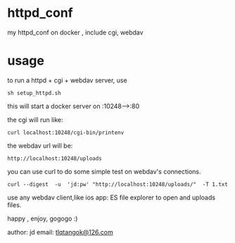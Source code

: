 # httpd_conf
my httpd_conf on docker , include cgi, webdav

# usage
to run a httpd + cgi + webdav server, use 
```
sh setup_httpd.sh

```


this will start a docker server on :10248-->:80

the cgi will run like:

```
curl localhost:10248/cgi-bin/printenv
```

the webdav url will be:
```
http://localhost:10248/uploads
```

you can use curl to do some simple test on webdav's connections.

```
curl --digest  -u  'jd:pw' "http://localhost:10248/uploads/"  -T 1.txt
```

use any webdav client,like ios app: ES file explorer to open and uploads files.

happy , enjoy, gogogo :)


author: jd
email: tlqtangok@126.com

